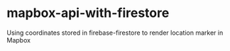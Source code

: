# mapbox-api-with-firestore
Using coordinates stored in firebase-firestore to render location marker in Mapbox
